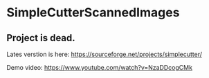 SimpleCutterScannedImages
=========================

Project is dead.
-------------------------

Lates verstion is here: https://sourceforge.net/projects/simplecutter/

Demo video: https://www.youtube.com/watch?v=NzaDDcogCMk 

